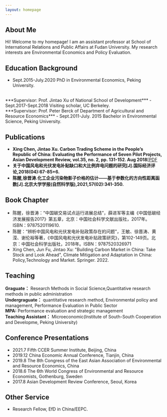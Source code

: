 ```yaml
---
layout: homepage
---
```


## About Me

Hi! Welcome to my homepage! I am an assistant professor at School of International Relations and Public Affairs at Fudan University. My research interests are Environmental Economics and Policy Evaluation.

## Education Background
- Sept.2015-July.2020 PhD in Environmental Economics, Peking University.
<br>
***Supervisor: Prof. Jintao Xu of National School of Development***
- Sept.2017-Sept.2018 Visiting scholar, UC Berkeley.
<br>
***Supervisor: Prof. Peter Berck of Department of Agricultural and Resource Economics***
- Sept.2011-July. 2015 Bachelor in Environmental Science, Peking University.

## Publications
- **Xing Chen, Jintao Xu. Carbon Trading Scheme in the People’s Republic of China: Evaluating the Performance of Seven Pilot Projects, Asian Development Review, vol.35, no. 2, pp. 131-152. Aug 2018**[[PDF]([https://arxiv.org/pdf/2002.10211.pdf])
- **关于中国风电和光伏发电补贴缺口和大比例弃电问题的研究[J].国际经济评论,2018(04):67-85+6.**
- **陈醒,徐晋涛.化工企业污染物影子价格的估计——基于参数化的方向性距离函数[J].北京大学学报(自然科学版),2021,57(02):341-350.**

## Book Chapter
- 陈醒，徐晋涛：“中国碳交易试点运行进展总结”，薛进军等主编《中国低碳经济发展报告2017》第五章，北京：中国社会科学文献出版社，2017年。ISBN：9787520119610.
- 陈醒：“辨析中国风电和光伏发电补贴政策存在的问题”，王敏、徐晋涛、黄滢、谢伦裕等著，《中国风电和光伏发电补贴政策研究》，第102-149页。北京：中国社会科学出版社，2018年。ISBN：9787520326971
- Xing Chen, Jun Fu, Jintao Xu: "Building Carbon Market in China: Take Stock and Look Ahead", Climate Mitigation and Adaptation in China: Policy,Technology and Market.  Springer. 2022.

## Teaching

**Graguate：** Research Methods in Social Science,Quantitative research methods in public administration
<br>
**Undergraguate：** quantitative research method, Environmental policy and management, Performance Evaluation in Public Sector
<br>
**MPA:** Performance evaluation and strategic management
<br>
**Teaching Assistant：** Microeconomic(Institute of South-South Cooperation and Developme, Peking University)


## Conference Presentations
- 2021.7  Fifth CCER Summer Institute, Beijing, China
- 2019.12 China Economic Annual Conference, Tianjin, China
- 2019.8 The 8th Congress of the East Asian Association of Environmental and Resource Economics, China
- 2018.6 The 6th World Congress of Environmental and Resource Economists, Gothenburg, Sweden
- 2017.8 Asian Development Review Conference, Seoul, Korea

## Other Service
- Research Fellow, EfD in China/EEPC.

